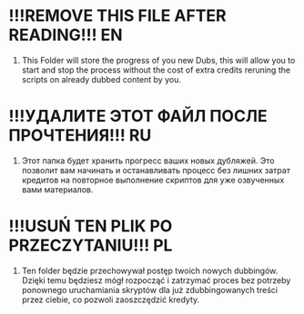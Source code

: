 # !!!REMOVE THIS FILE AFTER READING!!! EN

1. This Folder will store the progress of you new Dubs, this will allow you to start and stop the process without the cost of extra credits reruning the scripts on already dubbed content by you.

# !!!УДАЛИТЕ ЭТОТ ФАЙЛ ПОСЛЕ ПРОЧТЕНИЯ!!! RU

1. Этот папка будет хранить прогресс ваших новых дубляжей. Это позволит вам начинать и останавливать процесс без лишних затрат кредитов на повторное выполнение скриптов для уже озвученных вами материалов.

# !!!USUŃ TEN PLIK PO PRZECZYTANIU!!! PL

1. Ten folder będzie przechowywał postęp twoich nowych dubbingów. Dzięki temu będziesz mógł rozpocząć i zatrzymać proces bez potrzeby ponownego uruchamiania skryptów dla już zdubbingowanych treści przez ciebie, co pozwoli zaoszczędzić kredyty.
